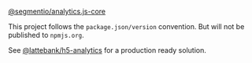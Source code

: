 [@segmentio/analytics.js-core](https://github.com/segmentio/analytics.js-core)

This project follows the `package.json/version` convention. But will not be published to `npmjs.org`.

See [@lattebank/h5-analytics](https://github.com/lattebank/h5-analytics) for a production ready solution.
